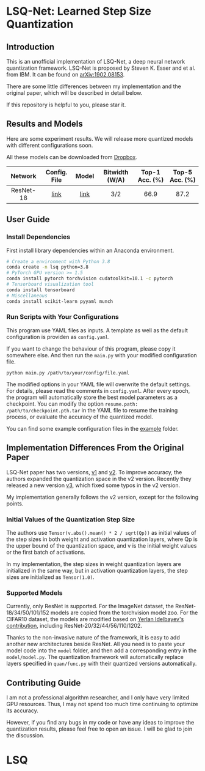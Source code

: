 # LSQ-Net: Learned Step Size Quantization

## Introduction

This is an unofficial implementation of LSQ-Net, a deep neural network quantization framework.
LSQ-Net is proposed by Steven K. Esser and et al. from IBM. It can be found on [arXiv:1902.08153](https://arxiv.org/abs/1902.08153).

There are some little differences between my implementation and the original paper, which will be described in detail below.

If this repository is helpful to you, please star it.

## Results and Models

Here are some experiment results.
We will release more quantized models with different configurations soon. 

All these models can be downloaded from [Dropbox](https://www.dropbox.com/sh/un1k74qael1k6mx/AADroPMhvCrd1szG6HUYO_N3a?dl=0).

| Network   | Config. File | Model | Bitwidth (W/A) | Top-1 Acc. (%) | Top-5 Acc. (%) |
|:---------:|:--------:|:-------------:|:---------------:|:--------------:|:--------------:|
| ResNet-18 | [link](examples/lsq/resnet18_a2w3_imagenet.yaml) | [link](https://www.dropbox.com/sh/a5spn8boovfhjrj/AAD-Ureq7DpMKOujPdH4l0jVa?dl=0) |            3/2 |           66.9 |           87.2 |

## User Guide

### Install Dependencies

First install library dependencies within an Anaconda environment.

```bash
# Create a environment with Python 3.8
conda create -n lsq python=3.8
# PyTorch GPU version >= 1.5
conda install pytorch torchvision cudatoolkit=10.1 -c pytorch
# Tensorboard visualization tool
conda install tensorboard
# Miscellaneous
conda install scikit-learn pyyaml munch
```

### Run Scripts with Your Configurations

This program use YAML files as inputs. A template as well as the default configuration is providen as `config.yaml`.

If you want to change the behaviour of this program, please copy it somewhere else. And then run the `main.py` with your modified configuration file.

```
python main.py /path/to/your/config/file.yaml
```

The modified options in your YAML file will overwrite the default settings. For details, please read the comments in `config.yaml`. After every epoch, the program will automatically store the best model parameters as a checkpoint. You can modify the option `resume.path: /path/to/checkpoint.pth.tar` in the YAML file to resume the training process, or evaluate the accuracy of the quantized model.

You can find some example configuration files in the [example](examples) folder.

## Implementation Differences From the Original Paper

LSQ-Net paper has two versions, [v1](https://arxiv.org/pdf/1902.08153v2.pdf) and [v2](https://arxiv.org/pdf/1902.08153v1.pdf).
To improve accuracy, the authors expanded the quantization space in the v2 version. 
Recently they released a new version [v3](https://arxiv.org/pdf/1902.08153v3.pdf), which fixed some typos in the v2 version.

My implementation generally follows the v2 version, except for the following points.

### Initial Values of the Quantization Step Size

The authors use `Tensor(v.abs().mean() * 2 / sqrt(Qp))` as initial values of the step sizes in both weight and activation quantization layers, where Qp is the upper bound of the quantization space, and v is the initial weight values or the first batch of activations.

In my implementation, the step sizes in weight quantization layers are initialized in the same way, but in activation quantization layers, the step sizes are initialized as `Tensor(1.0)`.

### Supported Models

Currently, only ResNet is supported.
For the ImageNet dataset, the ResNet-18/34/50/101/152 models are copied from the torchvision model zoo. 
For the CIFAR10 dataset, the models are modified based on [Yerlan Idelbayev's contribution](https://github.com/akamaster/pytorch_resnet_cifar10), including ResNet-20/32/44/56/110/1202.

Thanks to the non-invasive nature of the framework, it is easy to add another new architectures beside ResNet.
All you need is to paste your model code into the `model` folder, and then add a corresponding entry in the `model/model.py`. 
The quantization framework will automatically replace layers specified in `quan/func.py` with their quantized versions automatically.

## Contributing Guide

I am not a professional algorithm researcher, and I only have very limited GPU resources. Thus, I may not spend too much time continuing to optimize its accuracy.

However, if you find any bugs in my code or have any ideas to improve the quantization results, please feel free to open an issue. I will be glad to join the discussion.
# LSQ

